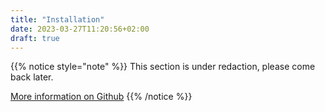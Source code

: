 ```yaml
---
title: "Installation"
date: 2023-03-27T11:20:56+02:00
draft: true
---
```


{{% notice style="note" %}}
This section is under redaction, please come back later.

[More information on Github](https://github.com/digital-feather/cryptellation)
{{% /notice %}}
